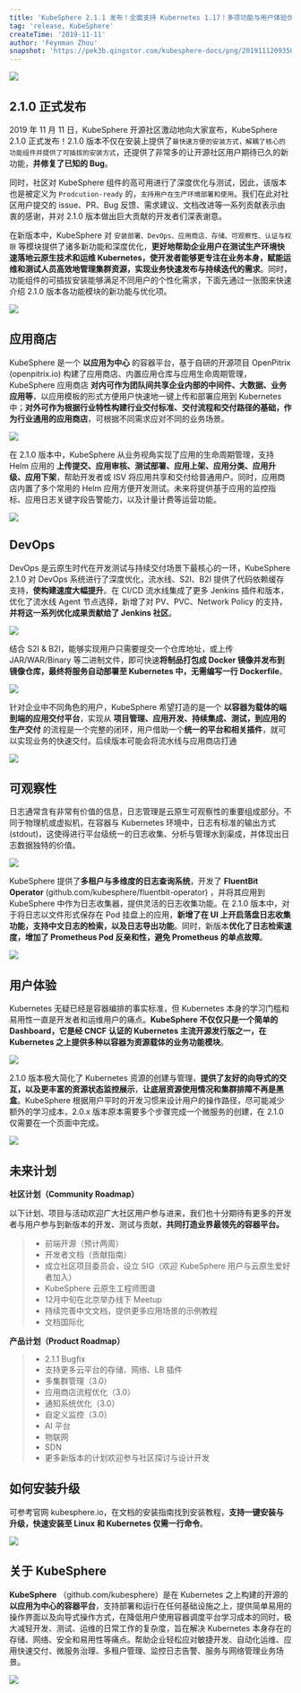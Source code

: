 ```yaml
---
title: 'KubeSphere 2.1.1 发布！全面支持 Kubernetes 1.17！多项功能与用户体验优化！'
tag: 'release, KubeSphere'
createTime: '2019-11-11'
author: 'Feynman Zhou'
snapshot: 'https://pek3b.qingstor.com/kubesphere-docs/png/20191112093503.png'
---
```



![](https://pek3b.qingstor.com/kubesphere-docs/png/20191112093503.png)

## 2.1.0 正式发布

2019 年 11 月 11 日，KubeSphere 开源社区激动地向大家宣布，KubeSphere 2.1.0 正式发布！2.1.0 版本不仅在安装上提供了`最快速方便的安装方式，解耦了核心的功能组件并提供了可插拔的安装方式`，还提供了非常多的让开源社区用户期待已久的新功能，**并修复了已知的 Bug**。

同时，社区对 KubeSphere 组件的高可用进行了深度优化与测试，因此，该版本也是被定义为 `Prodcution-ready` 的，`支持用户在生产环境部署和使用`。我们在此对社区用户提交的 issue、PR、Bug 反馈、需求建议、文档改进等一系列贡献表示由衷的感谢，并对 2.1.0 版本做出巨大贡献的开发者们深表谢意。

在新版本中，KubeSphere 对 `安装部署、DevOps、应用商店、存储、可观察性、认证与权限` 等模块提供了诸多新功能和深度优化，**更好地帮助企业用户在测试生产环境快速落地云原生技术和运维 Kubernetes，使开发者能够更专注在业务本身，赋能运维和测试人员高效地管理集群资源，实现业务快速发布与持续迭代的需求**。同时，功能组件的可插拔安装能够满足不同用户的个性化需求，下面先通过一张图来快速介绍 2.1.0 版本各功能模块的新功能与优化项。

![](https://pek3b.qingstor.com/kubesphere-docs/png/20191112191613.png)

## 应用商店

KubeSphere 是一个 **以应用为中心** 的容器平台，基于自研的开源项目 OpenPitrix (openpitrix.io) 构建了应用商店、内置应用仓库与应用生命周期管理，KubeSphere 应用商店 **对内可作为团队间共享企业内部的中间件、大数据、业务应用等**，以应用模板的形式方便用户快速地一键上传和部署应用到 Kubernetes 中；**对外可作为根据行业特性构建行业交付标准、交付流程和交付路径的基础，作为行业通用的应用商店**，可根据不同需求应对不同的业务场景。

![](https://pek3b.qingstor.com/kubesphere-docs/png/20191025011318.png)


在 2.1.0 版本中，KubeSphere 从业务视角实现了应用的生命周期管理，支持 Helm 应用的 **上传提交、应用审核、测试部署、应用上架、应用分类、应用升级、应用下架**，帮助开发者或 ISV 将应用共享和交付给普通用户。同时，应用商店内置了多个常用的 Helm 应用方便开发测试。未来将提供基于应⽤的监控指标、应⽤⽇志关键字段告警能⼒，以及计量计费等运营功能。

![](https://pek3b.qingstor.com/kubesphere-docs/png/20191111154118.png)

## DevOps

DevOps 是云原生时代在开发测试与持续交付场景下最核心的一环，KubeSphere 2.1.0 对 DevOps 系统进行了深度优化，流水线、S2I、B2I 提供了代码依赖缓存支持，**使构建速度大幅提升**。在 CI/CD 流水线集成了更多 Jenkins 插件和版本，优化了流水线 Agent 节点选择，新增了对 PV、PVC、Network Policy 的支持，**并将这一系列优化成果贡献给了 Jenkins 社区**。

![](https://pek3b.qingstor.com/kubesphere-docs/png/20191111162132.png)

结合 S2I & B2I，能够实现用户只需要提交一个仓库地址，或上传 JAR/WAR/Binary 等二进制文件，即可快速**将制品打包成 Docker 镜像并发布到镜像仓库，最终将服务自动部署至 Kubernetes 中，无需编写一行 Dockerfile**。

![](https://pek3b.qingstor.com/kubesphere-docs/png/20191111174017.png)

针对企业中不同角色的用户，KubeSphere 希望打造的是一个 **以容器为载体的端到端的应用交付平台**，实现从 **项目管理、应用开发、持续集成、测试，到应用的生产交付** 的流程是一个完整的闭环，用户借助一个**统一的平台和相关插件**，就可以实现业务的快速交付。后续版本可能会将流水线与应用商店打通

![](https://pek3b.qingstor.com/kubesphere-docs/png/20191111155401.png)

## 可观察性

日志通常含有非常有价值的信息，日志管理是云原生可观察性的重要组成部分。不同于物理机或虚拟机，在容器与 Kubernetes 环境中，日志有标准的输出方式(stdout)，这使得进行平台级统一的日志收集、分析与管理水到渠成，并体现出日志数据独特的价值。

![](https://pek3b.qingstor.com/kubesphere-docs/png/20191111164845.png)

KubeSphere 提供了**多租户与多维度的日志查询系统**，开发了 **FluentBit Operator** (github.com/kubesphere/fluentbit-operator) ，并将其应用到 KubeSphere 中作为日志收集器，提供灵活的日志收集功能。在 2.1.0 版本中，对于将日志以文件形式保存在 Pod 挂盘上的应用，**新增了在 UI 上开启落盘日志收集功能，支持中文日志的检索，以及日志导出功能**。同时，新版本**优化了日志检索速度，增加了 Prometheus Pod 反亲和性，避免 Prometheus 的单点故障**。

![](https://pek3b.qingstor.com/kubesphere-docs/png/20191111164821.png)

## 用户体验

Kubernetes 无疑已经是容器编排的事实标准，但 Kubernetes 本身的学习门槛和易用性一直是开发者和运维用户的痛点。**KubeSphere 不仅仅只是一个简单的 Dashboard，它是经 CNCF 认证的 Kubernetes 主流开源发行版之一，在 Kubernetes 之上提供多种以容器为资源载体的业务功能模块**。

![](https://pek3b.qingstor.com/kubesphere-docs/png/20191111170310.png)

2.1.0 版本极大简化了 Kubernetes 资源的创建与管理，**提供了友好的向导式的交互，以及更丰富的资源状态监控展示**，**让底层资源使用情况和集群排障不再是黑盒**。KubeSphere 根据用户平时的开发习惯来设计用户的操作路径，尽可能减少额外的学习成本，2.0.x 版本原本需要多个步骤完成一个微服务的创建，在 2.1.0 仅需要在一个页面中完成。

![](https://pek3b.qingstor.com/kubesphere-docs/png/20191111171133.png)


## 未来计划

**社区计划（Community Roadmap）**

以下计划、项目与活动欢迎广大社区用户参与进来，我们也十分期待有更多的开发者与用户参与到新版本的开发、测试与贡献，**共同打造业界最领先的容器平台。**

> - 前端开源（预计两周）
> - 开发者文档（贡献指南）
> - 成立社区项目委员会，设立 SIG（欢迎 KubeSphere 用户与云原生爱好者加入）
> - KubeSphere 云原生工程师图谱
> - 12月中旬在北京举办线下 Meetup
> - 持续完善中文文档，提供更多应用场景的示例教程
> - 文档国际化


**产品计划（Product Roadmap）**

> - 2.1.1 Bugfix
> - 支持更多云平台的存储、网络、LB 插件
> - 多集群管理（3.0）
> - 应用商店流程优化（3.0）
> - 通知系统优化（3.0）
> - 自定义监控（3.0）
> - AI 平台
> - 物联网
> - SDN
> - 更多新版本的计划欢迎参与社区探讨与设计开发

## 如何安装升级

可参考官网 kubesphere.io，在文档的安装指南找到安装教程，**支持一键安装与升级，快速安装至 Linux 和 Kubernetes 仅需一行命令**。

![](https://pek3b.qingstor.com/kubesphere-docs/png/20191111175033.png)

## 关于 KubeSphere

**KubeSphere** （github.com/kubesphere）是在 Kubernetes 之上构建的开源的 **以应用为中心的容器平台**，支持部署和运行在任何基础设施之上，提供简单易用的操作界面以及向导式操作方式，在降低用户使用容器调度平台学习成本的同时，极大减轻开发、测试、运维的日常工作的复杂度，旨在解决 Kubernetes 本身存在的存储、网络、安全和易用性等痛点。帮助企业轻松应对敏捷开发、自动化运维、应用快速交付、微服务治理、多租户管理、监控日志告警、服务与网络管理业务场景。

![](https://pek3b.qingstor.com/kubesphere-docs/png/20191112191738.png)
